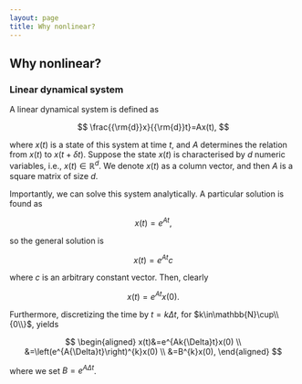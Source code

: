 ```yaml
---
layout: page
title: Why nonlinear?
---
```


## Why nonlinear?
### Linear dynamical system
A linear dynamical system is defined as

$$ \frac{{\rm{d}}x}{{\rm{d}}t}=Ax(t), $$

where $x(t)$ is a state of this system at time $t$, and $A$ determines the relation from $x(t)$ to $x(t+{\delta}t)$. Suppose the state $x(t)$ is characterised by $d$ numeric variables, i.e., $x(t)\in\mathbb{R}^{d}$. We denote $x(t)$ as a column vector, and then $A$ is a square matrix of size $d$.

Importantly, we can solve this system analytically. A particular solution is found as

$$ x(t)=e^{At}, $$

so the general solution is

$$ x(t)=e^{At}c $$

where $c$ is an arbitrary constant vector. Then, clearly

$$ x(t)=e^{At}x(0). $$

Furthermore, discretizing the time by $t=k{\Delta}t$, for $k\in\mathbb{N}\cup\\{0\\}$, yields

$$
\begin{aligned}
x(t)&=e^{Ak{\Delta}t}x(0) \\
&=\left(e^{A{\Delta}t}\right)^{k}x(0) \\
&=B^{k}x(0),
\end{aligned}
$$

where we set $B=e^{A{\Delta}t}$.
